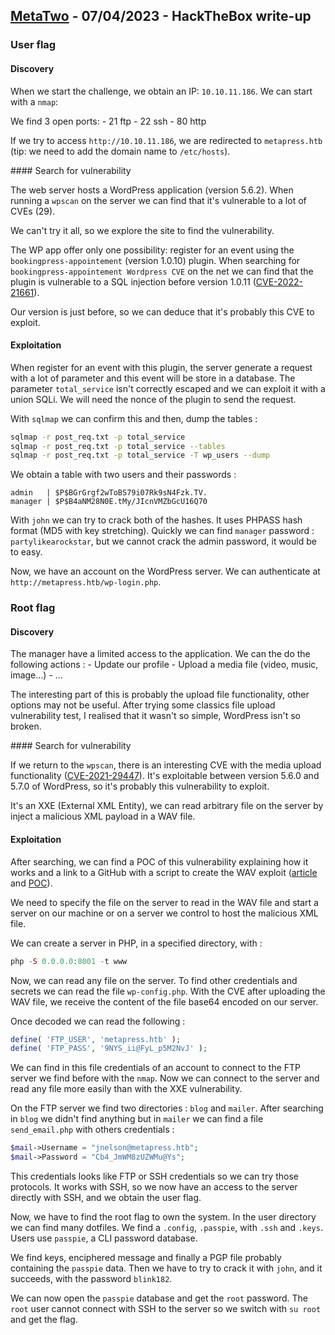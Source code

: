 ## [MetaTwo](https://app.hackthebox.com/machines/MetaTwo) - 07/04/2023 - HackTheBox write-up

### User flag

#### Discovery

When we start the challenge, we obtain an IP: `10.10.11.186`. We can start with a `nmap`:

We find 3 open ports:
    - 21 ftp
    - 22 ssh
    - 80 http

If we try to access `http://10.10.11.186`, we are redirected to `metapress.htb` (tip: we need to add the domain name to `/etc/hosts`).

#### Search for vulnerability

The web server hosts a WordPress application (version 5.6.2). When running a `wpscan` on the server we can find that it's vulnerable to a lot of CVEs (29).

We can't try it all, so we explore the site to find the vulnerability.

The WP app offer only one possibility: register for an event using the `bookingpress-appointement` (version 1.0.10) plugin.
When searching for `bookingpress-appointement Wordpress CVE` on the net we can find that the plugin is vulnerable to a SQL injection before version 1.0.11
([CVE-2022-21661](https://cve.mitre.org/cgi-bin/cvename.cgi?name=CVE-2022-21661)).

Our version is just before, so we can deduce that it's probably this CVE to exploit.

#### Exploitation

When register for an event with this plugin, the server generate a request with a lot of parameter and this event will be store in a database.
The parameter `total_service` isn't correctly escaped and we can exploit it with a union SQLi. We will need the nonce of the plugin to send the request.

With `sqlmap` we can confirm this and then, dump the tables :
```bash
sqlmap -r post_req.txt -p total_service
sqlmap -r post_req.txt -p total_service --tables
sqlmap -r post_req.txt -p total_service -T wp_users --dump
```

We obtain a table with two users and their passwords :
```
admin   | $P$BGrGrgf2wToBS79i07Rk9sN4Fzk.TV.
manager | $P$B4aNM28N0E.tMy/JIcnVMZbGcU16Q70
```

With `john` we can try to crack both of the hashes. It uses PHPASS hash format (MD5 with key stretching).
Quickly we can find `manager` password : `partylikearockstar`, but we cannot crack the admin password, it would be to easy.

Now, we have an account on the WordPress server. We can authenticate at `http://metapress.htb/wp-login.php`.

### Root flag

#### Discovery

The manager have a limited access to the application. We can the do the following actions :
    - Update our profile
    - Upload a media file (video, music, image...)
    - ...

The interesting part of this is probably the upload file functionality, other options may not be useful.
After trying some classics file upload vulnerability test, I realised that it wasn't so simple, WordPress isn't so broken.

#### Search for vulnerability

If we return to the `wpscan`, there is an interesting CVE with the media upload functionality ([CVE-2021-29447](https://cve.mitre.org/cgi-bin/cvename.cgi?name=CVE-2021-29447)).
It's exploitable between version 5.6.0 and 5.7.0 of WordPress, so it's probably this vulnerability to exploit.

It's an XXE (External XML Entity), we can read arbitrary file on the server by inject a malicious XML payload in a WAV file.

#### Exploitation

After searching, we can find a POC of this vulnerability explaining how it works and a link to a GitHub with a script to create the WAV
exploit ([article](https://dl.packetstormsecurity.net/2106-exploits/CVE-2021-29447.pdf) and [POC](https://github.com/Vulnmachines/wordpress_cve-2021-29447/blob/main/CVE-2021-29447.zip)).

We need to specify the file on the server to read in the WAV file and start a server on our machine or on a server we control to host the malicious XML file.

We can create a server in PHP, in a specified directory, with :
```php
php -S 0.0.0.0:8001 -t www
```

Now, we can read any file on the server. To find other credentials and secrets we can read the file `wp-config.php`.
With the CVE after uploading the WAV file, we receive the content of the file base64 encoded on our server.

Once decoded we can read the following :
```php
define( 'FTP_USER', 'metapress.htb' );
define( 'FTP_PASS', '9NYS_ii@FyL_p5M2NvJ' );
```

We can find in this file credentials of an account to connect to the FTP server we find before with the `nmap`.
Now we can connect to the server and read any file more easily than with the XXE vulnerability.

On the FTP server we find two directories : `blog` and `mailer`. After searching in `blog` we didn't find anything but in `mailer` we can find a file `send_email.php` with others credentials :
```php
$mail->Username = "jnelson@metapress.htb";                 
$mail->Password = "Cb4_JmWM8zUZWMu@Ys";
```

This credentials looks like FTP or SSH credentials so we can try those protocols. It works with SSH, so we now have an access to the server directly with SSH, and we obtain the user flag.

Now, we have to find the root flag to own the system. In the user directory we can find many dotfiles. We find a `.config`, `.passpie`, with `.ssh` and `.keys`. Users use `passpie`, a CLI password database.

We find keys, enciphered message and finally a PGP file probably containing the `passpie` data. Then we have to try to crack it with `john`, and it succeeds, with the password `blink182`.

We can now open the `passpie` database and get the `root` password. The `root` user cannot connect with SSH to the server so we switch with `su root` and get the flag.

